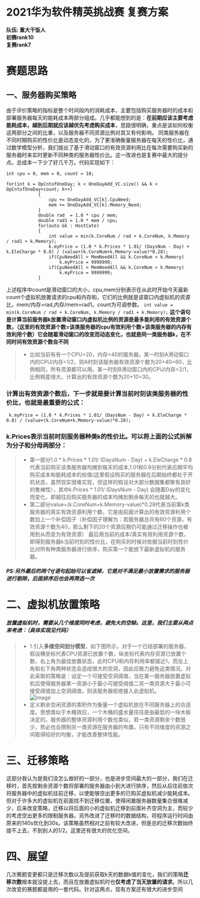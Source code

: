 # 2021华为软件精英挑战赛 复赛方案
**队伍: 重大干饭人         
  初赛rank10         
  复赛rank7** 
# 赛题思路
## 一、服务器购买策略
由于评价策略的指标是整个时间段内的消耗成本，主要包括购买服务器时的成本和部署服务器每天的能耗成本两部分组成。几乎都能想到的是：**在前期应该主要考虑能耗成本，越到后期就应该越优先考虑购买成本**，思路很明确，重点是该如何权衡这两部分之间的比重，以及服务器不同资源比例对其又有何影响。 同类服务器在不同时期购买的性价比是动态变化的，为了更准确衡量服务器在每天的性价比，通过数学模型分析，我们提出了基于滑动窗口的有效资源利用比在每次需要购买新的服务器时来实时更新不同种类的服务器性价比。这一改进也是复赛中最大的提分点。总成本一下少了好几千万。代码实现如下：
```
int cpu = 0, mem = 0, count = 18;

for(int k = OpCntofOneDay; k < OneDayAdd_VC.size() && k < OpCntofOneDay+count; k++)
            {
                cpu += OneDayAdd_VC[k].CpuNeed;
                mem += OneDayAdd_VC[k].Memory_Need;
            }
            double rad  = 1.0 * cpu / mem;
            double rad1 = 1.0 * mem / cpu;
            for(auto &k : HostCate)
            {
                int value = min(k.CoreNum / rad + k.CoreNum, k.Memory / rad1 + k.Memory);
                k.myPrice = (1.0 * k.Prices * 1.01/ (DaysNum - Day) + k.EleCharge * 0.8) / (value+(k.CoreNum+k.Memory-value)*0.28);
                if(CpuNeedAll > MemNeedAll && k.CoreNum < k.Memory)
                    k.myPrice = 9999999;
                if(CpuNeedAll < MemNeedAll && k.CoreNum > k.Memory)
                    k.myPrice = 9999999;
            }
```
上述程序中count是滑动窗口的大小，cpu,mem分别表示在从此时开始今天最新count个虚拟机放置请求的cpu和内存和，它们的比例就是该窗口内虚拟机的资源比，mem/内存=rad,内存/mem=rad1。count为可调参数。
`int value = min(k.CoreNum / rad + k.CoreNum, k.Memory / rad1 + k.Memory);`
**这个语句是计算当前服务器k放置滑动窗口内虚拟机比例的资源是最多能利用的有效资源个数，（这里的有效资源个数=该类服务器的cpu有效利用个数+该类服务器的内存有效利用个数）它会随着滑动窗口的改变而动态变化，也就是同一类服务器k，在不同时间有效资源个数会不同**
> * 比如当前有有一个CPU=20，内存=40的服务器。某一时刻A滑动窗口内的CPU/内存=1/2，则A时刻该服务器有效资源个数为20+40=60，比例相同，所有资源都可以用。某一时刻B滑动窗口内的CPU/内存=2/1，比例相差很大，计算出的有效资源个数为20+10=30。
### 计算出有效资源个数后，下一步就是要计算当前时刻该类服务器的性价比，也就是最重要的公式：
` k.myPrice = (1.0 * k.Prices * 1.01/ (DaysNum - Day) + k.EleCharge * 0.8) / (value+(k.CoreNum+k.Memory-value)*0.28);`
### k.Prices表示当前时刻服务器种类k的性价比。可以将上面的公式拆解为分子和分母两部分： 
> * 第一部分1.0 * k.Prices * 1.01/ (DaysNum - Day) + k.EleCharge * 0.8 代表当前购买该类服务器均摊到每天的成本,1.01和0.8分别代表后期平均购买成本和能耗成本的权值(这里假设购买的服务器在后期始终都处于开机状态，虽然现实很难实现，但这样的假设对大部分数据集都聚有良好的鲁棒性），其中k.Prices * 1.01/ (DaysNum - Day) 会随着Day的变化而变化，即越往后购买服务器的成本均摊到剩余每天的也就越大。
> * 第二部分value+(k.CoreNum+k.Memory-value)*0.28代表当前第k类服务器的真实有效资源利用个数。它是由前面计算出的有效资源利用个数加上一个补偿因子（补偿因子理解为：若服务器总共有60个资源，有效资源个数为40，那么剩下的20个资源后期仍可能通过迁移操作也被用到从而变为有效资源） 最后用当前的成本/真实有效利用资源个数，即得到服务器k当前时刻的性价比，在购买的时候对依据当前时刻性价比对所有种类服务器进行排序，购买第一个能放下最新虚拟机的服务器。 
##### PS:另外最后的两个if语句起始可以省滤掉，它是对不满足最小放置需求的服务器进行剔除，后面排序后也会再筛选一次 
# 二、虚拟机放置策略
##### 放置虚拟机时，需要从几个维度同时考虑，避免大的空缺。这里，我们主要从两点来考虑：（具体实现见代码）
> * 1.引入**多维空间划分模型**，如下图所示，对于一个已经部署的服务器，假设横坐标代表CPU资源已放置个数，纵坐标代表内存资源已放置个数，右上角为最佳放置状态，此时CPU和内存利用率都接近1，而左上角和右下角两种状态会造成很大的空洞，因此应极力避免这类情况。对此采取的策略是：设定一个可接受空洞阈值，当在某一服务器放置虚拟机后使得服务器某一资源小于最小可接受阈值二另一类资源大于最小可接受阈值加上空洞阈值，则该服务器拒绝接入此虚拟机。  
![image](https://user-images.githubusercontent.com/54239200/121190786-f6be0100-c89d-11eb-9b50-b91ee34eee6e.png) 
> * 定义剩余空闲资源的乘积作为衡量一个虚拟机放在不同服务器上的合适度。思想类似于木桶效应，一个木桶的盛水量往往是由最低的一块木板决定的。服务器的整体资源利用个数也类似，若一类资源剩余个数很少，势必也会限制另一类资源在服务器的布置。只有不同维度的资源之间取得较好的均衡，才能改善整体性能。
# 三、迁移策略
这部分我认为是我们没怎么做好的一部分，也是进步空间最大的一部分，我们在迁移时，首先按剩余资源个数将部署的服务器由小到大进行排序，然后从后往前依次将服务器中的虚拟机往前迁移，以使能够空出更多的已购买虚拟机减少能耗成本。但对于许多大的虚拟机在前面找不到迁移位置，使得闲置服务器数量集合很难减少，后来改变策略，迁移以将后面的小的虚拟机迁移到前面补齐空洞为主，而较少的考虑空出更多的限制服务器。另外改进了迁移时的数据结构，将程序运行时间由原来的140s优化到30s。该策略虽然相对之前有较大改进，但是总的迁移次数始终提不上去，不到别人的1/2。这里还有很大的优化空间。
# 四、展望
几次赛题变更都只是迁移次数以及提前获取k天的数据k值的变化，我们的策略**迁移次数**根本就没提上去，而且在放置虚拟机时也**仅考虑了当天放置的请求**。所以几次改变的赛题都是用的一套代码。针对这两点，现有方案还有很大的进步空间





